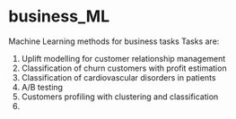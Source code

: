 # business_ML
Machine Learning methods for business tasks
Tasks are:
1. Uplift modelling for customer relationship management
2. Classification of churn customers with profit estimation
3. Classification of cardiovascular disorders in patients
4. A/B testing
5. Customers profiling with clustering and classification
6.
